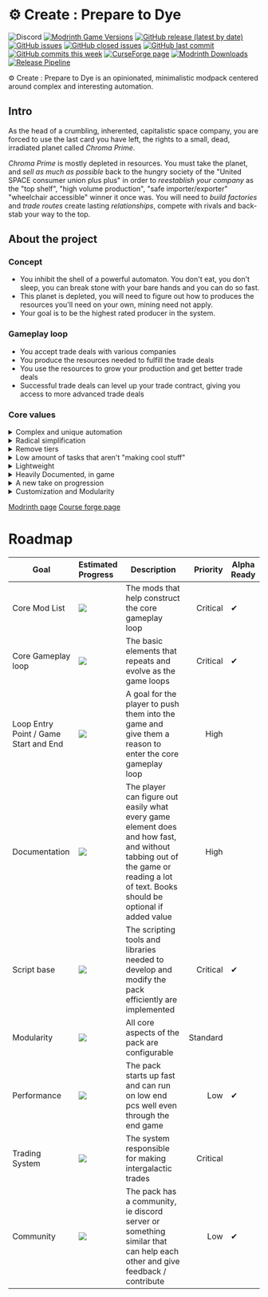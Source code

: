 # ⚙️ Create : Prepare to Dye         
![Discord](https://img.shields.io/discord/890222432605057044)
[![Modrinth Game Versions](https://img.shields.io/modrinth/game-versions/bMs2ZGmU?label=Avilable+for)](https://modrinth.com/modpack/create-prepare-to-dye)
[![GitHub release (latest by date)](https://img.shields.io/github/v/release/Yarden-zamir/Create-Prepare-to-Dye)](https://github.com/Yarden-zamir/Create-Prepare-to-Dye/releases)
[![GitHub issues](https://img.shields.io/github/issues/Yarden-zamir/Create-Prepare-to-Dye)](https://github.com/Yarden-zamir/Create-Prepare-to-Dye/issues?q=is%3Aissue+is%3Aopen+sort%3Acomments-desc)
[![GitHub closed issues](https://img.shields.io/github/issues-closed/Yarden-zamir/create-prepare-to-dye)](https://github.com/Yarden-zamir/Create-Prepare-to-Dye/issues?q=is%3Aissue+sort%3Aupdated-desc+is%3Aclosed)
[![GitHub last commit](https://img.shields.io/github/last-commit/Yarden-zamir/Create-Prepare-to-Dye)](https://github.com/Yarden-zamir/Create-Prepare-to-Dye/commits)
[![GitHub commits this week](https://img.shields.io/github/commit-activity/w/yarden-zamir/Create-Prepare-to-Dye)](https://github.com/Yarden-zamir/Create-Prepare-to-Dye/commits)
[![CurseForge page](http://cf.way2muchnoise.eu/518606.svg)](https://minecraft.curseforge.com/projects/518606)
[![Modrinth Downloads](https://img.shields.io/modrinth/dt/bMs2ZGmU?label=Modrinth)](https://modrinth.com/modpack/create-prepare-to-dye)
[![Release Pipeline](https://github.com/Yarden-zamir/Create-Prepare-to-Dye/actions/workflows/push.yml/badge.svg)](https://github.com/Yarden-zamir/Create-Prepare-to-Dye/actions/workflows/push.yml)

⚙️ Create : Prepare to Dye is an opinionated, minimalistic modpack centered around complex and interesting automation.

## Intro
As the head of a crumbling, inherented, capitalistic space company, you are forced to use the last card you have left, the rights to a small, dead, irradiated planet called *Chroma Prime*.

*Chroma Prime* is mostly depleted in resources. You must take the planet, and *sell as much as possible* back to the hungry society of the "United SPACE consumer union plus plus" in order to *reestablish your company* as the "top shelf", "high volume production", "safe importer/exporter" "wheelchair accessible" winner it once was. You will need to *build factories* and *trade routes* create lasting *relationships*, compete with rivals and back-stab your way to the top.
## About the project

### Concept
- You inhibit the shell of a powerful automaton. You don't eat, you don't sleep, you can break stone with your bare hands and you can do so fast.
- This planet is depleted, you will need to figure out how to produces the resources you'll need on your own, mining need not apply.
- Your goal is to be the highest rated producer in the system.
### Gameplay loop
- You accept trade deals with various companies
- You produce the resources needed to fulfill the trade deals
- You use the resources to grow your production and get better trade deals
- Successful trade deals can level up your trade contract, giving you access to more advanced trade deals
### Core values
<details>
  <summary>Complex and unique automation</summary>
  
Using Create and Botanias natural automation focus as a loose base, we are constructing processing lines with depth and options.
* Create - A core part of the pack, the unique logistics and processes of the mod allow us to explore new territory in problem solving and creative automation*1
* Botania - Another core element of the experience, ties well into playing with dye and works hand in hand with create in this modpack 
* Quark + oddities
---
On top of those we add many processing lines (over 1200 recipe changes and additions) that focus on the core gameplay loop of the pack, and are designed to be interesting and fun to automate.
</details>
<details>
  <summary>Radical simplification</summary>

No clutter. Every item and block has ~~a reason~~ at least a few reasons to be in the game. Otherwise it gets yeeted
</details>
<details>
  <summary>Remove tiers</summary>

* With the exception of regular crafting table recipes. Most if not all other recipes have a place in any stage of th game. For example the grindstones from create are not a flat upgrade over the millstone, the millstone produces of a single product, while the grindstones produce multiple products, but at a lower rate. Every recipe will have advantages and disadvantages, and depending on your exsisting processing lines it might make sense to use different ones.
* With the exception of stone. Tools and armor have been rebalanced to have a place at any point in the game.
  * wood tools do not exist
  * iron tools have the most durability
    * botania's manasteel has less durability but can be replenished with mana
  * diamond tools have the high speed
  * gold tools have the most enchantability and are the fastest, but have the least durability (but more than in vanilla)
  * netherite tools are the most well rounded. But are slower than diamond, have less enchantability than gold and have less durability than iron
</details>
<details>
  <summary>Low amount of tasks that aren't "making cool stuff"</summary>
  
* Effortless building - with the configs that allow you to build and destroy huge things right out of the gate.
* Refined Storage - without any automation parts, it is just a fancy way to access your storage to make your life easier without taking away any of the cool automation
</details>
<details>
  <summary>Lightweight</summary>
  
The pack has around 60 mods, takes less than a minute to boot!
</details>
<details>
  <summary>Heavily Documented, in game</summary>
  
JEI is a core gameplay element. Imagine playing botania without needing to open a book or a wiki
</details>
<details>
  <summary>A new take on progression</summary>
  
Consistency and fun, sense based processes over realistic ones
</details>

<details>
  <summary>Customization and Modularity</summary>
  
we have a clear gameplay loop we try to enforce, but if there is something that doesn't fit, you should be able to change it easily.
Out script base uses a feature based aproach, where you can enable and disable features of the pack, and even add your own using our recipe managers. Examples:
```javascript
if (feature('Manapool-crafting-table recipes for single ingredient crafting')) {
    forEachRecipe([{ type: 'minecraft:crafting_shapeless' }], recipe => {
        let ingredients = recipe.getOriginalRecipeIngredients();
        if (ingredients.length != 1) return;

        let resultId = recipe.getOriginalRecipeResult().getId();
        let ingredientId = ingredients[0].getItemIds()[0];

        let hasRemovedItems = [resultId, ingredientId].some(id => global.itemsToRemove.includes(id));
        if (hasRemovedItems) return;

        if (manapool_single_crafting_blacklist.includes(recipe.getId())) return;
        console.info('recipe: ' + resultId + ' ' + ingredientId + ' ' + recipe.getId()+ 'removed: ' + recipe.removed)
        if (recipe.removed) return;
        addInfusion(recipe.getOriginalRecipeResult(), ingredients[0], 500, 'minecraft:crafting_table');
        console.info('Adding infusion for "' + resultId + '" and "' + ingredientId+'"');
    });
}
```
This is an example feature that adds all crafting table recipes that have one ingredient to a new process of using a mana pool with a crafting table underneath.

If you don't like this feature, or any other feature, you can use `disabledFeature('Manapool-crafting-table recipes for single ingredient crafting')` in your script to disable it.

See all features [here](kubejs/server_scripts/base/featrues)
</details>






[Modrinth page](https://modrinth.com/modpack/create-prepare-to-dye)
[Course forge page](https://www.curseforge.com/minecraft/modpacks/create-run)

# Roadmap
| Goal                                 | Estimated Progress                 | Description          | Priority | Alpha Ready |
|--------------------------------------|:-----------------------------------|----------------------|---------:|-------------|
| Core Mod List                        | ![](https://progress-bar.dev/95)   | The mods that help construct the core gameplay loop| Critical | ✔           |
| Core Gameplay loop                   | ![](https://progress-bar.dev/85)   | The basic elements that repeats and evolve as the game loops| Critical | ✔      |
| Loop Entry Point / Game Start and End| ![](https://progress-bar.dev/35)   | A goal for the player to push them into the game and give them a reason to enter the core gameplay loop| High     |          |
| Documentation                        | ![](https://progress-bar.dev/30)   | The player can figure out easily what every game element does and how fast, and without tabbing out of the game or reading a lot of text. Books should be optional if added value | High     |          |
| Script base                          | ![](https://progress-bar.dev/100)  | The scripting tools and libraries needed to develop and modify the pack efficiently are implemented| Critical | ✔      |
| Modularity                           | ![](https://progress-bar.dev/90)   | All core aspects of the pack are configurable| Standard |          |
| Performance                          | ![](https://progress-bar.dev/90)   | The pack starts up fast and can run on low end pcs well even through the end game| Low      | ✔      |
| Trading System                       | ![](https://progress-bar.dev/25)   | The system responsible for making intergalactic trades| Critical |          |
| Community                            | ![](https://progress-bar.dev/2)    | The pack has a community, ie discord server or something similar that can help each other and give feedback / contribute| Low      | ✔    |
